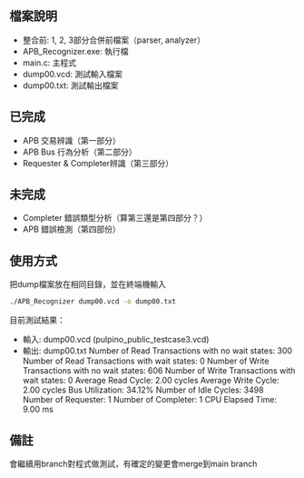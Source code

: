 ## 檔案說明
- 整合前: 1, 2, 3部分合併前檔案（parser, analyzer）
- APB_Recognizer.exe: 執行檔
- main.c: 主程式
- dump00.vcd: 測試輸入檔案
- dump00.txt: 測試輸出檔案

## 已完成
- APB 交易辨識（第一部分）
- APB Bus 行為分析（第二部分）
- Requester & Completer辨識（第三部分）

## 未完成 
- Completer 錯誤類型分析（算第三還是第四部分？）
- APB 錯誤檢測（第四部份）

## 使用方式
把dump檔案放在相同目錄，並在終端機輸入
```bash
./APB_Recognizer dump00.vcd -o dump00.txt
```
目前測試結果：
- 輸入: dump00.vcd (pulpino_public_testcase3.vcd)
- 輸出: dump00.txt
Number of Read Transactions with no wait states: 300
Number of Read Transactions with wait states: 0
Number of Write Transactions with no wait states: 606
Number of Write Transactions with wait states: 0
Average Read Cycle: 2.00 cycles
Average Write Cycle: 2.00 cycles
Bus Utilization: 34.12%
Number of Idle Cycles: 3498
Number of Requester: 1
Number of Completer: 1
CPU Elapsed Time: 9.00 ms

## 備註
會繼續用branch對程式做測試，有確定的變更會merge到main branch